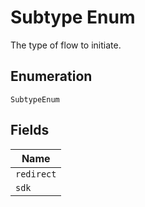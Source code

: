 
# Subtype Enum

The type of flow to initiate.

## Enumeration

`SubtypeEnum`

## Fields

| Name |
|  --- |
| `redirect` |
| `sdk` |

